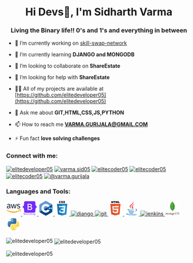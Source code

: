 <h1 align="center">Hi Devs👋, I'm Sidharth Varma</h1>
<h3 align="center">Living the Binary life!! 0's and 1's and everything in between</h3>

- 🔭 I’m currently working on [skill-swap-network](https://github.com/Skill-Swap-Network/SkillSwap-Essentials)

- 🌱 I’m currently learning **DJANGO and MONGODB**

- 👯 I’m looking to collaborate on **ShareEstate**

- 🤝 I’m looking for help with **ShareEstate**

- 👨‍💻 All of my projects are available at [https://github.com/elitedeveloper05](https://github.com/elitedeveloper05)

- 💬 Ask me about **GIT,HTML,CSS,JS,PYTHON**

- 📫 How to reach me **VARMA.GURIJALA@GMAIL.COM**

- ⚡ Fun fact **love solving challenges**

<h3 align="left">Connect with me:</h3>
<p align="left">
<a href="https://linkedin.com/in/elitedeveloper05" target="blank"><img align="center" src="https://raw.githubusercontent.com/rahuldkjain/github-profile-readme-generator/master/src/images/icons/Social/linked-in-alt.svg" alt="elitedeveloper05" height="30" width="40" /></a>
<a href="https://instagram.com/varma.sid05" target="blank"><img align="center" src="https://raw.githubusercontent.com/rahuldkjain/github-profile-readme-generator/master/src/images/icons/Social/instagram.svg" alt="varma.sid05" height="30" width="40" /></a>
<a href="https://www.youtube.com/c/elitecoder05" target="blank"><img align="center" src="https://raw.githubusercontent.com/rahuldkjain/github-profile-readme-generator/master/src/images/icons/Social/youtube.svg" alt="elitecoder05" height="30" width="40" /></a>
<a href="https://www.codechef.com/users/elitecoder05" target="blank"><img align="center" src="https://cdn.jsdelivr.net/npm/simple-icons@3.1.0/icons/codechef.svg" alt="elitecoder05" height="30" width="40" /></a>
<a href="https://www.leetcode.com/elitecoder05" target="blank"><img align="center" src="https://raw.githubusercontent.com/rahuldkjain/github-profile-readme-generator/master/src/images/icons/Social/leet-code.svg" alt="elitecoder05" height="30" width="40" /></a>
<a href="https://www.hackerearth.com/@varma.gurijala" target="blank"><img align="center" src="https://raw.githubusercontent.com/rahuldkjain/github-profile-readme-generator/master/src/images/icons/Social/hackerearth.svg" alt="@varma.gurijala" height="30" width="40" /></a>
</p>

<h3 align="left">Languages and Tools:</h3>
<p align="left"> <a href="https://aws.amazon.com" target="_blank" rel="noreferrer"> <img src="https://raw.githubusercontent.com/devicons/devicon/master/icons/amazonwebservices/amazonwebservices-original-wordmark.svg" alt="aws" width="40" height="40"/> </a> <a href="https://getbootstrap.com" target="_blank" rel="noreferrer"> <img src="https://raw.githubusercontent.com/devicons/devicon/master/icons/bootstrap/bootstrap-plain-wordmark.svg" alt="bootstrap" width="40" height="40"/> </a> <a href="https://www.w3schools.com/cpp/" target="_blank" rel="noreferrer"> <img src="https://raw.githubusercontent.com/devicons/devicon/master/icons/cplusplus/cplusplus-original.svg" alt="cplusplus" width="40" height="40"/> </a> <a href="https://www.w3schools.com/css/" target="_blank" rel="noreferrer"> <img src="https://raw.githubusercontent.com/devicons/devicon/master/icons/css3/css3-original-wordmark.svg" alt="css3" width="40" height="40"/> </a> <a href="https://www.djangoproject.com/" target="_blank" rel="noreferrer"> <img src="https://cdn.worldvectorlogo.com/logos/django.svg" alt="django" width="40" height="40"/> </a> <a href="https://git-scm.com/" target="_blank" rel="noreferrer"> <img src="https://www.vectorlogo.zone/logos/git-scm/git-scm-icon.svg" alt="git" width="40" height="40"/> </a> <a href="https://www.w3.org/html/" target="_blank" rel="noreferrer"> <img src="https://raw.githubusercontent.com/devicons/devicon/master/icons/html5/html5-original-wordmark.svg" alt="html5" width="40" height="40"/> </a> <a href="https://www.java.com" target="_blank" rel="noreferrer"> <img src="https://raw.githubusercontent.com/devicons/devicon/master/icons/java/java-original.svg" alt="java" width="40" height="40"/> </a> <a href="https://www.jenkins.io" target="_blank" rel="noreferrer"> <img src="https://www.vectorlogo.zone/logos/jenkins/jenkins-icon.svg" alt="jenkins" width="40" height="40"/> </a> <a href="https://www.mongodb.com/" target="_blank" rel="noreferrer"> <img src="https://raw.githubusercontent.com/devicons/devicon/master/icons/mongodb/mongodb-original-wordmark.svg" alt="mongodb" width="40" height="40"/> </a> <a href="https://www.python.org" target="_blank" rel="noreferrer"> <img src="https://raw.githubusercontent.com/devicons/devicon/master/icons/python/python-original.svg" alt="python" width="40" height="40"/> </a> </p>

<p><img align="left" src="https://github-readme-stats.vercel.app/api/top-langs?username=elitedeveloper05&show_icons=true&locale=en&layout=compact" alt="elitedeveloper05" /></p>

<p>&nbsp;<img align="center" src="https://github-readme-stats.vercel.app/api?username=elitedeveloper05&show_icons=true&locale=en" alt="elitedeveloper05" /></p>

<p><img align="center" src="https://github-readme-streak-stats.herokuapp.com/?user=elitedeveloper05&" alt="elitedeveloper05" /></p>
